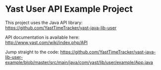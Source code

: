 Yast User API Example Project
=================

This project uses the Java API library: https://github.com/YastTimeTracker/yast-java-lib-user

API documentation is available here: http://www.yast.com/wiki/index.php/API

Jump straight to the code: https://github.com/YastTimeTracker/yast-java-lib-user-example/blob/master/src/main/java/com/yast/lib/user/example/App.java